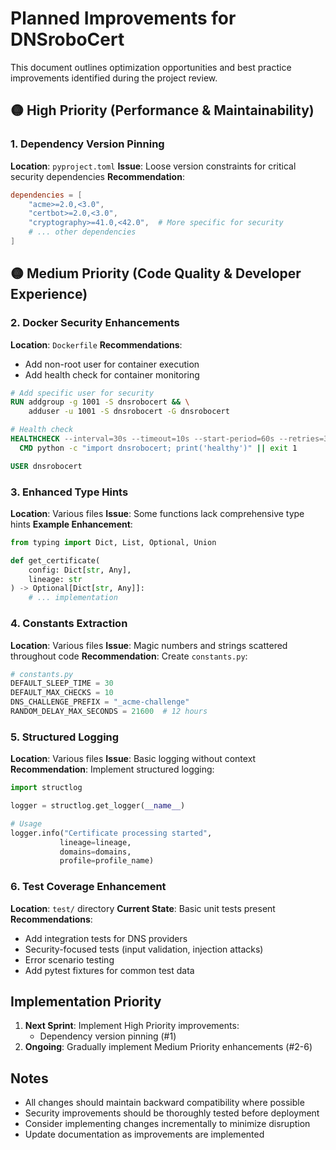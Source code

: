 # Planned Improvements for DNSroboCert

This document outlines optimization opportunities and best practice improvements identified during the project review.

## 🟡 High Priority (Performance & Maintainability)

### 1. Dependency Version Pinning
**Location**: `pyproject.toml`
**Issue**: Loose version constraints for critical security dependencies
**Recommendation**:
```toml
dependencies = [
    "acme>=2.0,<3.0",
    "certbot>=2.0,<3.0",
    "cryptography>=41.0,<42.0",  # More specific for security
    # ... other dependencies
]
```

## 🟡 Medium Priority (Code Quality & Developer Experience)

### 2. Docker Security Enhancements
**Location**: `Dockerfile`
**Recommendations**:
- Add non-root user for container execution
- Add health check for container monitoring
```dockerfile
# Add specific user for security
RUN addgroup -g 1001 -S dnsrobocert && \
    adduser -u 1001 -S dnsrobocert -G dnsrobocert

# Health check
HEALTHCHECK --interval=30s --timeout=10s --start-period=60s --retries=3 \
  CMD python -c "import dnsrobocert; print('healthy')" || exit 1

USER dnsrobocert
```

### 3. Enhanced Type Hints
**Location**: Various files
**Issue**: Some functions lack comprehensive type hints
**Example Enhancement**:
```python
from typing import Dict, List, Optional, Union

def get_certificate(
    config: Dict[str, Any], 
    lineage: str
) -> Optional[Dict[str, Any]]:
    # ... implementation
```

### 4. Constants Extraction
**Location**: Various files
**Issue**: Magic numbers and strings scattered throughout code
**Recommendation**: Create `constants.py`:
```python
# constants.py
DEFAULT_SLEEP_TIME = 30
DEFAULT_MAX_CHECKS = 10
DNS_CHALLENGE_PREFIX = "_acme-challenge"
RANDOM_DELAY_MAX_SECONDS = 21600  # 12 hours
```

### 5. Structured Logging
**Location**: Various files
**Issue**: Basic logging without context
**Recommendation**: Implement structured logging:
```python
import structlog

logger = structlog.get_logger(__name__)

# Usage
logger.info("Certificate processing started", 
           lineage=lineage, 
           domains=domains, 
           profile=profile_name)
```

### 6. Test Coverage Enhancement
**Location**: `test/` directory
**Current State**: Basic unit tests present
**Recommendations**:
- Add integration tests for DNS providers
- Security-focused tests (input validation, injection attacks)
- Error scenario testing
- Add pytest fixtures for common test data

## Implementation Priority

1. **Next Sprint**: Implement High Priority improvements:
   - Dependency version pinning (#1)
2. **Ongoing**: Gradually implement Medium Priority enhancements (#2-6)

## Notes

- All changes should maintain backward compatibility where possible
- Security improvements should be thoroughly tested before deployment
- Consider implementing changes incrementally to minimize disruption
- Update documentation as improvements are implemented
